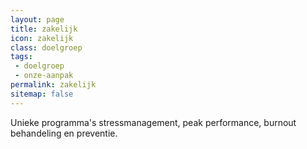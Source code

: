 ```yaml
---
layout: page
title: zakelijk
icon: zakelijk
class: doelgroep
tags:
 - doelgroep
 - onze-aanpak
permalink: zakelijk
sitemap: false
---
```

Unieke programma's stressmanagement, peak performance, burnout behandeling en preventie.